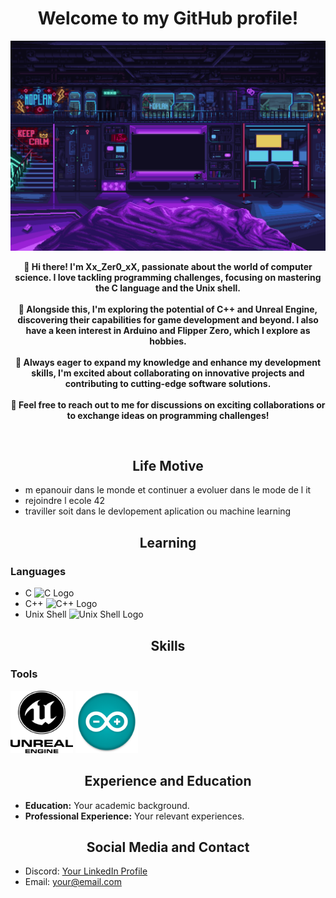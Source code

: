 <h1 align="center">Welcome to my GitHub profile!</h1>

<p align="center">
  <img src="images/scifi_room.gif" alt="Welcome">
</p>

<p align="center">
  <b>👋 Hi there! I'm Xx_Zer0_xX, passionate about the world of computer science. I love tackling programming challenges, focusing on mastering the C language and the Unix shell.</b><br><br>
  <b>🌟 Alongside this, I'm exploring the potential of C++ and Unreal Engine, discovering their capabilities for game development and beyond. I also have a keen interest in Arduino and Flipper Zero, which I explore as hobbies.</b><br><br>
  <b>🔧 Always eager to expand my knowledge and enhance my development skills, I'm excited about collaborating on innovative projects and contributing to cutting-edge software solutions.</b><br><br>
  <b>🚀 Feel free to reach out to me for discussions on exciting collaborations or to exchange ideas on programming challenges!</b>
</p>

<br>

<h2 align="center">Life Motive</h2>

- m epanouir dans le monde et continuer a evoluer dans le mode de l it
- rejoindre l ecole 42
- traviller soit dans le devlopement aplication ou machine learning

<h2 align="center">Learning</h2>

### Languages
- C <img src="path_to_your_c_image.png" alt="C Logo" width="20" height="20">
- C++ <img src="path_to_your_cpp_image.png" alt="C++ Logo" width="20" height="20">
- Unix Shell <img src="path_to_your_shell_image.png" alt="Unix Shell Logo" width="20" height="20">

<h2 align="center">Skills</h2>

### Tools
<img src="images/unreal.png" alt="Unreal Engine Logo" width="100" height="100">
<img src="images/arduino.png" alt="Unreal Engine Logo" width="100" height="100">

<h2 align="center">Experience and Education</h2>

- **Education:** Your academic background.
- **Professional Experience:** Your relevant experiences.

<h2 align="center">Social Media and Contact</h2>

- Discord: [Your LinkedIn Profile](link_to_your_profile)
- Email: your@email.com

